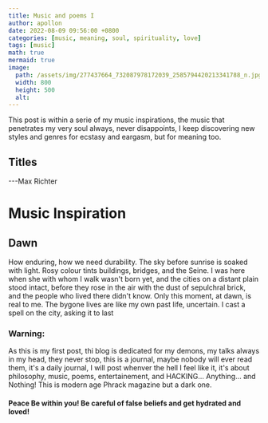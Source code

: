 ```yaml
---
title: Music and poems I
author: apollon
date: 2022-08-09 09:56:00 +0800
categories: [music, meaning, soul, spirituality, love]
tags: [music]
math: true
mermaid: true
image:
  path: /assets/img/277437664_732087978172039_2585794420213341788_n.jpg
  width: 800
  height: 500
  alt:  
---
```


This post is within a serie of my music inspirations, the music that penetrates my very soul always, never disappoints, I keep discovering new styles and genres for ecstasy and eargasm, but for meaning too.

## Titles
---Max Richter
# Music Inspiration

## Dawn

How enduring, how we need durability. The sky before sunrise is soaked with light. Rosy colour tints buildings, bridges, and the Seine. I was here when she with whom I walk wasn't born yet, and the cities on a distant plain stood intact, before they rose in the air with the dust of sepulchral brick, and the people who lived there didn't know. Only this moment, at dawn, is real to me. The bygone lives are like my own past life, uncertain. I cast a spell on the city, asking it to last

### Warning:
As this is my first post, thi blog is dedicated for my demons, my talks always in my head, they never stop, this is a journal, maybe nobody will ever read them, it's a daily journal, I will post whenver the hell I feel like it, it's about philosophy, music, poems, entertainement, and HACKING... Anything... and Nothing!
This is modern age Phrack magazine but a dark one.
#### Peace Be within you! Be careful of false beliefs and get hydrated and loved!